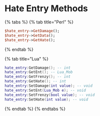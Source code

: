 # Hate Entry Methods

{% tabs %}
{% tab title="Perl" %}
```perl
$hate_entry->GetDamage();
$hate_entry->GetData();
$hate_entry->GetHate();
```
{% endtab %}

{% tab title="Lua" %}
```lua
hate_entry:GetDamage(); -- int
hate_entry:GetEnt(); -- Lua_Mob
hate_entry:GetFrenzy(); -- int
hate_entry:GetHate(); -- int
hate_entry:SetDamage(int value); -- void
hate_entry:SetEnt(Lua_Mob e); -- void
hate_entry:SetFrenzy(bool value); -- void
hate_entry:SetHate(int value); -- void
```
{% endtab %}
{% endtabs %}

